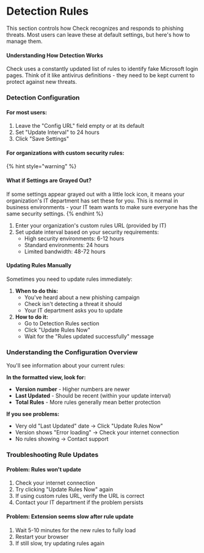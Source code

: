 # Detection Rules

This section controls how Check recognizes and responds to phishing threats. Most users can leave these at default settings, but here's how to manage them.

#### Understanding How Detection Works

Check uses a constantly updated list of rules to identify fake Microsoft login pages. Think of it like antivirus definitions - they need to be kept current to protect against new threats.

### Detection Configuration

#### **For most users:**

1. Leave the "Config URL" field empty or at its default
2. Set "Update Interval" to 24 hours
3. Click "Save Settings"

#### **For organizations with custom security rules:**

{% hint style="warning" %}
#### What if Settings are Grayed Out?

If some settings appear grayed out with a little lock icon, it means your organization's IT department has set these for you. This is normal in business environments - your IT team wants to make sure everyone has the same security settings.
{% endhint %}

1. Enter your organization's custom rules URL (provided by IT)
2. Set update interval based on your security requirements:
   * High security environments: 6-12 hours
   * Standard environments: 24 hours
   * Limited bandwidth: 48-72 hours

#### Updating Rules Manually

Sometimes you need to update rules immediately:

1. **When to do this:**
   * You've heard about a new phishing campaign
   * Check isn't detecting a threat it should
   * Your IT department asks you to update
2. **How to do it:**
   * Go to Detection Rules section
   * Click "Update Rules Now"
   * Wait for the "Rules updated successfully" message

### Understanding the Configuration Overview

You'll see information about your current rules:

**In the formatted view, look for:**

* **Version number** - Higher numbers are newer
* **Last Updated** - Should be recent (within your update interval)
* **Total Rules** - More rules generally mean better protection

**If you see problems:**

* Very old "Last Updated" date → Click "Update Rules Now"
* Version shows "Error loading" → Check your internet connection
* No rules showing → Contact support

### Troubleshooting Rule Updates

#### **Problem: Rules won't update**

1. Check your internet connection
2. Try clicking "Update Rules Now" again
3. If using custom rules URL, verify the URL is correct
4. Contact your IT department if the problem persists

#### **Problem: Extension seems slow after rule update**

1. Wait 5-10 minutes for the new rules to fully load
2. Restart your browser
3. If still slow, try updating rules again
